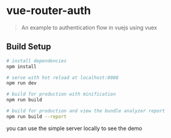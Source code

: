 # vue-router-auth

> An example to authentication flow in vuejs using vuex

## Build Setup

``` bash
# install dependencies
npm install

# serve with hot reload at localhost:8080
npm run dev

# build for production with minification
npm run build

# build for production and view the bundle analyzer report
npm run build --report
```

you can use the simple server locally to see the demo 